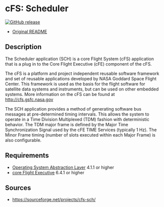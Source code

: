 # cFS: Scheduler

[![GitHub release](https://img.shields.io/github/release/lassondesat/cfs-sch.svg)](https://github.com/lassondesat/cfs-sch/releases)

* [Original README](cfs-sch-app-OSS-readme.txt)

## Description

The Scheduler application (SCH) is a core Flight System (cFS) application that
is a plug in to the Core Flight Executive (cFE) component of the cFS.

The cFS is a platform and project independent reusable software framework and
set of reusable applications developed by NASA Goddard Space Flight Center. This
framework is used as the basis for the flight software for satellite data
systems and instruments, but can be used on other embedded systems. More
information on the cFS can be found at http://cfs.gsfc.nasa.gov

The SCH application provides a method of generating software bus messages at
pre-determined timing intervals. This allows the system to operate in a Time
Division Multiplexed (TDM) fashion with deterministic behavior. The TDM major
frame is defined by the Major Time Synchronization Signal used by the  cFE TIME
Services (typically 1 Hz). The Minor Frame timing (number of slots executed
within each Major Frame) is also configurable.

## Requirements

* [Operating System Abstraction Layer][osal] 4.1.1 or higher
* [core Flight Executive][cfe] 6.4.1 or higher

## Sources

* https://sourceforge.net/projects/cfs-sch/

[osal]: https://github.com/lassondesat/osal
[cfe]: https://github.com/lassondesat/coreflightexec
